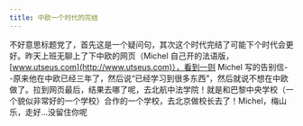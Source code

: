 ```yaml
---
title: 中欧一个时代的完结
---
```


不好意思标题党了，首先这是一个疑问句，其次这个时代完结了可能下个时代会更好。昨天上班无聊上了下中欧的网页（Michel 自己开的法语版，[www.utseus.com](http://www.utseus.com)），看到一则 Michel 写的告别信- -原来他在中欧已经三年了，然后说“已经学习到很多东西”，然后就说不想在中欧做了。拉到网页最后，结果去哪了呢，去北航中法学院！就是和巴黎中央学校（一个貌似非常好的一个学校）合作的一个学校，去北京做校长去了！Michel，梅山乐，走好...没留住你呢
